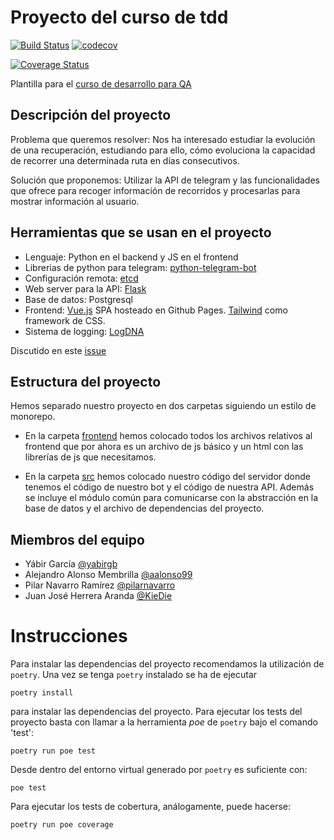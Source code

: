 # Proyecto del curso de tdd

[![Build Status](https://travis-ci.com/TDD-AY/TDD-Project.svg?branch=master)](https://travis-ci.com/TDD-AY/TDD-Project)
[![codecov](https://codecov.io/gh/TDD-AY/TDD-Project/branch/master/graph/badge.svg)](https://codecov.io/gh/TDD-AY/TDD-Project)

[![Coverage Status](https://codecov.io/gh/TDD-AY/TDD-Project/branch/coverage/graphs/tree.svg)](https://travis-ci.com/TDD-AY/TDD-Project)


Plantilla para el [curso de desarrollo para QA](https://jj.github.io/curso-tdd)

## Descripción del proyecto

Problema que queremos resolver: Nos ha interesado estudiar la evolución de una recuperación, estudiando para ello, cómo evoluciona
la capacidad de recorrer una determinada ruta en días consecutivos. 

Solución que proponemos: Utilizar la API de telegram y las funcionalidades que ofrece para recoger información de recorridos
y procesarlas para mostrar información al usuario.

## Herramientas que se usan en el proyecto

- Lenguaje: Python en el backend y JS en el frontend
- Librerias de python para telegram: [python-telegram-bot](https://github.com/python-telegram-bot/python-telegram-bot)
- Configuración remota: [etcd](https://etcd.io/)
- Web server para la API: [Flask](https://flask.palletsprojects.com/en/1.1.x/)
- Base de datos: Postgresql
- Frontend: [Vue.js](https://vuejs.org/) SPA hosteado en Github Pages. [Tailwind](https://tailwindcss.com/) como framework de CSS.
- Sistema de logging: [LogDNA](https://logdna.com/)

Discutido en este [issue](https://github.com/TDD-AY/TDD-Project/issues/5)

## Estructura del proyecto

Hemos separado nuestro proyecto en dos carpetas siguiendo un estilo de monorepo.

- En la carpeta [frontend](https://github.com/TDD-AY/TDD-Project/tree/yabir-skeleton/frontend) 
hemos colocado todos los archivos relativos al frontend que por ahora es un archivo de js 
básico y un html con las librerías de js que necesitamos.

- En la carpeta [src](https://github.com/TDD-AY/TDD-Project/tree/yabir-skeleton/src) hemos
colocado nuestro código del servidor donde tenemos el código de nuestro bot y el código de 
nuestra API. Además se incluye el módulo común para comunicarse con la abstracción en la 
base de datos y el archivo de dependencias del proyecto.

## Miembros del equipo

- Yábir García [@yabirgb](https://github.com/yabirgb)
- Alejandro Alonso Membrilla [@aalonso99](https://github.com/aalonso99)
- Pilar Navarro Ramírez [@pilarnavarro](https://github.com/pilarnavarro)
- Juan José Herrera Aranda [@KieDie](https://github.com/Kiedie)

# Instrucciones

Para instalar las dependencias del proyecto recomendamos la utilización de `poetry`. 
Una vez se tenga `poetry` instalado se ha de ejecutar

	poetry install

para instalar las dependencias del proyecto. Para ejecutar los tests del proyecto basta con llamar a la herramienta _poe_ de `poetry` bajo el comando 'test':

	poetry run poe test

Desde dentro del entorno virtual generado por `poetry` es suficiente con:

	poe test
	
Para ejecutar los tests de cobertura, análogamente, puede hacerse:

	poetry run poe coverage
